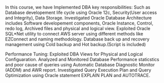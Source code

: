 In this course, we have Implemented DBA key responsibilities: 
Such as Database developement life cycle using Oracle 12c, Security(User access and Integrity), Data Storage.
Investigated Oracle Database Architecture includes Software developement components, Oracle Instance, Control, redo log, Archived files and physical and logical view.
Exploited Oracle SQL*Net utility to connect AWS server using different methods like EZConnect and naming methodology.
Database back up and recovery management using Cold backup and Hot backup.(Script is included)

Performance Tuning:
Exploited DBA Views for Physical and Logical Configuaration.
Analyzed and Monitored Database Performance staticstics and poor cause of queries using Automatic Database Diagnostic Monitor (ADDM) and AWR report. 
Investigated Query Execution Plan and Query Optimization using Oracle statement EXPLAIN PLAN and AUTOTRACE.
